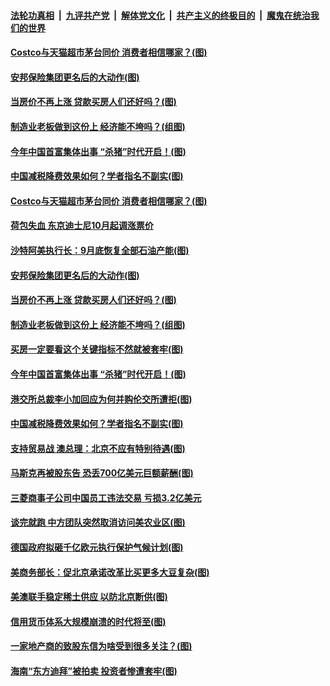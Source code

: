 ####  [法轮功真相](../../../../basic/blob/master/README.md?t=09221052) &nbsp;|&nbsp; [九评共产党](../../../../9ping.md/blob/master/README.md?t=09221052) &nbsp;|&nbsp; [解体党文化](../../../../jtdwh.md/blob/master/README.md?t=09221052)  &nbsp;|&nbsp; [共产主义的终极目的](../../../../gczydzjmd.md/blob/master/README.md?t=09221052) &nbsp;|&nbsp; [魔鬼在统治我们的世界](../../../../mgztzwmdsj.md/blob/master/README.md?t=09221052) 

#### [Costco与天猫超市茅台同价 消费者相信哪家？(图)](../pages/p5/908129.md?t=09221052) 

#### [安邦保险集团更名后的大动作(图)](../pages/p5/908090.md?t=09221052) 

#### [当房价不再上涨 贷款买房人们还好吗？(图)](../pages/p5/908092.md?t=09221052) 

#### [制造业老板做到这份上 经济能不垮吗？(组图)](../pages/p5/908101.md?t=09221052) 

#### [今年中国首富集体出事 “杀猪”时代开启！(图)](../pages/p5/908087.md?t=09221052) 

#### [中国减税降费效果如何？学者指名不副实(图)](../pages/p5/908078.md?t=09221052) 

#### [Costco与天猫超市茅台同价 消费者相信哪家？(图)](../pages/p5/908129.md?t=09221052) 

#### [荷包失血 东京迪士尼10月起调涨票价](../pages/p5/908132.md?t=09221052) 

#### [沙特阿美执行长：9月底恢复全部石油产能(图)](../pages/p5/908130.md?t=09221052) 

#### [安邦保险集团更名后的大动作(图)](../pages/p5/908090.md?t=09221052) 

#### [当房价不再上涨 贷款买房人们还好吗？(图)](../pages/p5/908092.md?t=09221052) 

#### [制造业老板做到这份上 经济能不垮吗？(组图)](../pages/p5/908101.md?t=09221052) 

#### [买房一定要看这个关键指标不然就被套牢(图)](../pages/p5/908093.md?t=09221052) 

#### [今年中国首富集体出事 “杀猪”时代开启！(图)](../pages/p5/908087.md?t=09221052) 

#### [港交所总裁李小加回应为何并购伦交所遭拒(图)](../pages/p5/908085.md?t=09221052) 

#### [中国减税降费效果如何？学者指名不副实(图)](../pages/p5/908078.md?t=09221052) 

#### [支持贸易战 澳总理：北京不应有特别待遇(图)](../pages/p5/908070.md?t=09221052) 

#### [马斯克再被股东告 恐丢700亿美元巨额薪酬(图)](../pages/p5/908068.md?t=09221052) 

#### [三菱商事子公司中国员工违法交易 亏损3.2亿美元](../pages/p5/908046.md?t=09221052) 

#### [谈完就跑 中方团队突然取消访问美农业区(图)](../pages/p5/908041.md?t=09221052) 

#### [德国政府拟砸千亿欧元执行保护气候计划(图)](../pages/p5/908038.md?t=09221052) 

#### [美商务部长：促北京承诺改革比买更多大豆复杂(图)](../pages/p5/908037.md?t=09221052) 

#### [美澳联手稳定稀土供应 以防北京断供(图)](../pages/p5/908034.md?t=09221052) 

#### [信用货币体系大规模崩溃的时代将至(图)](../pages/p5/907980.md?t=09221052) 

#### [一家地产商的致股东信为啥受到很多关注？(图)](../pages/p5/907995.md?t=09221052) 

#### [海南“东方迪拜”被拍卖 投资者惨遭套牢(图)](../pages/p5/907999.md?t=09221052) 

